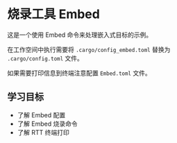 # 烧录工具 Embed

这是一个使用 Embed 命令来处理嵌入式目标的示例。

在工作空间中执行需要将 `.cargo/config_embed.toml` 替换为 `.cargo/config.toml` 文件。

如果需要打印信息到终端注意配置 `Embed.toml` 文件。

## 学习目标

- 了解 Embed 配置
- 了解 Embed 烧录命令
- 了解 RTT 终端打印
